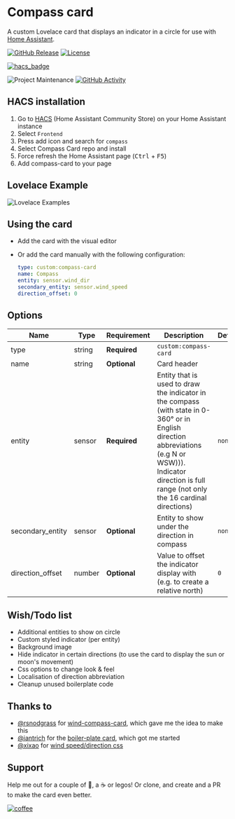 # Compass card

A custom Lovelace card that displays an indicator in a circle for use with [Home Assistant](https://home-assistant.io/).

[![GitHub Release][releases-shield]][releases]
[![License][license-shield]](LICENSE.md)

[![hacs_badge](https://img.shields.io/badge/HACS-Default-orange.svg?style=for-the-badge)](https://github.com/custom-components/hacs)

![Project Maintenance][maintenance-shield]
[![GitHub Activity][commits-shield]][commits]

## HACS installation

1. Go to [HACS](https://hacs.xyz/) (Home Assistant Community Store) on your Home Assistant instance
1. Select `Frontend`
1. Press add icon and search for `compass`
1. Select Compass Card repo and install
1. Force refresh the Home Assistant page (<kbd>Ctrl</kbd> + <kbd>F5</kbd>)
1. Add compass-card to your page

## Lovelace Example

![Lovelace Examples](https://github.com/tomvanswam/compass-card/blob/master/docs/compass-card.png?raw=true)

## Using the card

- Add the card with the visual editor
- Or add the card manually with the following configuration:

  ```yaml
  type: custom:compass-card
  name: Compass
  entity: sensor.wind_dir
  secondary_entity: sensor.wind_speed
  direction_offset: 0
  ```

## Options

| Name             | Type   | Requirement  | Description                                                                                                                                                                                                    | Default |
| ---------------- | ------ | ------------ | -------------------------------------------------------------------------------------------------------------------------------------------------------------------------------------------------------------- | ------- |
| type             | string | **Required** | `custom:compass-card`                                                                                                                                                                                          |
| name             | string | **Optional** | Card header                                                                                                                                                                                                    |         |
| entity           | sensor | **Required** | Entity that is used to draw the indicator in the compass (with state in 0-360° or in English direction abbreviations (e.g N or WSW))). Indicator direction is full range (not only the 16 cardinal directions) | `none`  |
| secondary_entity | sensor | **Optional** | Entity to show under the direction in compass                                                                                                                                                                  | `none`  |
| direction_offset | number | **Optional** | Value to offset the indicator display with (e.g. to create a relative north)                                                                                                                                   | `0`     |

## Wish/Todo list

- Additional entities to show on circle
- Custom styled indicator (per entity)
- Background image
- Hide indicator in certain directions (to use the card to display the sun or moon's movement)
- Css options to change look & feel
- Localisation of direction abbreviation
- Cleanup unused boilerplate code

## Thanks to

- [@rsnodgrass](https://github.com/rsnodgrass) for [wind-compass-card](https://github.com/rsnodgrass/wind-compass-card), which gave me the idea to make this
- [@iantrich](https://www.github.com/iantrich) for the [boiler-plate card](https://github.com/custom-cards/boilerplate-card), which got me started
- [@xixao](https://codepen.io/xixao/) for [wind speed/direction css](https://codepen.io/xixao/pen/OPovyN)

## Support

Help me out for a couple of :beers:, a :coffee: or legos!
Or clone, and create and a PR to make the card even better.

[![coffee](https://www.buymeacoffee.com/assets/img/custom_images/black_img.png)](https://www.buymeacoffee.com/tomvanswam)

[commits-shield]: https://img.shields.io/github/commit-activity/y/tomvanswam/compass-card.svg?style=for-the-badge
[commits]: https://github.com/tomvanswam/compass-card/commits/master
[devcontainer]: https://code.visualstudio.com/docs/remote/containers
[license-shield]: https://img.shields.io/github/license/custom-cards/boilerplate-card.svg?style=for-the-badge
[maintenance-shield]: https://img.shields.io/maintenance/yes/2020.svg?style=for-the-badge
[releases-shield]: https://img.shields.io/github/release/tomvanswam/compass-card.svg?style=for-the-badge
[releases]: https://github.com/tomvanswam/compass-card/releases
